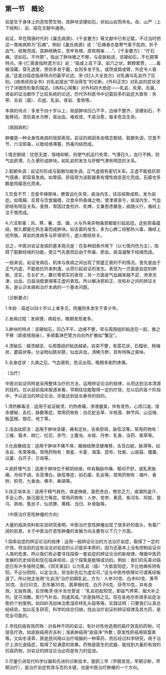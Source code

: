 ## 第一节　概论

岩是生于身体上的恶性赘生物，其肿块坚硬如石，状如山岩而命名。喦、山严（上下结构）、岩、癌在文献中通用。

岩证，早在隋唐时代的《巢氏病源》、《千金要方》等文献中已有记载，不过当时把这一类疾病称为“石痈”。例如《巢氏病源》说：“石痈者亦是寒气客于肌肉，折于血气，结聚而成，其肿结确实，至牢有根，皮核相亲……”。《千金要方》：“疗石痈，坚如石，不作脓”。指出了肿块推之不移，与皮肤粘连，坚硬如石，不化脓等特点。宋·《仁斋直指附遗方论》说：“癌或上高下深，岩穴之状，颗颗累赘，……毒根深藏，穿孔透里，男则多发于腹，女则多发于乳，或项或肩或臂，外症令人昏迷。”这是对癌症临床特点的最早论述。宋·《妇人大全良方》对乳痈与乳岩作了区别。《疮疡经验全书》对乳岩提出“早治得生”的论断。《外科正宗》对乳岩的症状进行了详细而形象的描述。《疡科心得集》对外科四大绝症——乳岩、失荣、舌菌、肾岩的证治都作了比较系统的论述。历代外科医书中记载较多的岩症大致有：失荣、舌岩（菌）、石疽、乳岩、肾岩、茧唇等。

本病的待点：多发于四十岁以上，局部肿块凹凸不平，边缘不整齐，坚硬如石，不能移动，溃后臭水污秽，易出血，难收敛，不易治愈，每多危及生命。

〔病因病机〕

肿瘤是—种全身性疾病的局部表现。岩证的病因多由情志郁结、脏腑失调，饮食不节，六淫邪毒，以致经络滞塞，热毒内结而成。

1.情志郁结：忧怒无度，情绪抑郁，则使气机运行失常，气滞日久，血行不畅，则气血瘀滞，久久便形成肿块。如乳岩的发生与肝郁气滞有明显的关系。

2.脏腑失调：岩证的形成与脏腑功能失调，正气虚弱有密切关系。正虚不能抵抗邪气侵袭，即容易发病。如胃癌、肝癌常为该脏器素有慢性病变恶化而成。石瘿也多数是肉瘿恶化而来。

3.饮食不节：恣食辛辣厚味，脾胃运化失常，痰浊内生，往往结聚成核，发为岩症。如噎膈、反胃与饮食偏嗜，过食辛热香燥之物，使津液渐亏，痰湿内生，气血瘀结有明显关系。茧唇，常因过食煎炒、炙煿，又兼思虑暴急，痰随火行，循经上注于唇而成。

4.六淫邪毒：风、寒、暑、湿、燥、火与外来异物毒邪都能引起岩症。这些邪毒蕴结，郁久都能化热生毒而成肿块。如舌菌的发生，多为心脾二经郁热火毒，循经上扰所致。肾岩的发病多与肝肾阴亏，虚火郁结有关。

总之，中医对岩证发病的基本观点是：在各种因素作用下（以七情内伤为主），阻碍了脏腑经络的功能，使正气先衰而后由于热毒、瘀血、痰湿凝聚于经络而成。

一般来说，岩证发病后，机体与疾病之间出现了邪盛正衰的不利情况。首先是由于正气内虚，不能抵抗外来刺激，从而引起岩证的发生。表现为一方面是岩症的肿胀、坚实，生长扩大，麋烂等邪实的表现；另一方面是气血越来越不足，渗液流津，出血，日益消瘦衰竭等正虚的表现。所以解决邪和正、攻和补之间的辨证关系，是认识本病和治疗本病的一个基本问题。

〔诊断要点〕

1.年龄：癌症以四十岁以上者多见，肉瘤则多发生于青少年。

2.发病过程：发病慢，病程长，晚期发现者多。

3.肿块的特点：坚硬如石，凹凸不平，边缘不整，常与周围组织粘连在一起，推之不移（即皮核相亲），多顺着淋巴管方向向外扩散如"蟹足”。

4.溃破后：越溃越坚，与周围组织粘连越紧。岩突不整，有菜花状、石榴状、杨梅状、蘑菇状等。分泌物似脓非脓，似血非血，清稀污秽，具有特殊之臭味。

5.全身症状：久病之后，气血衰败，危证出现。晚期多剧烈疼痛。

〔治疗〕

中医对岩证同样是采用整体治疗的方法，运用辨证论治的规律，从而达到治本清源的目的。仅从目前临床报道来看，早期往往能取得一定的疗效，在以后的各个阶段中，予以适当的辨证论治，亦能达到延长寿命的目的。

1.清热解毒法：适用于岩证破溃，灼热疼痛，渗液腥臭，伴有发热，心烦口渴，尿赤便秘，舌红，脉数等症。常用药物有：白花蛇舌草、半枝莲、肿节风、山豆根、板蓝根、银花、地丁等。

2.活血祛瘀法：适用于肿块坚硬，痛有定处，舌紫瘀斑，脉弦涩等。常用药物有：三棱、莪术、桃仁、红花、赤芍、土鳖虫、水蛭、丹参、乳香、没药、紫草等。

3.化痰散结法：适用于肿块不痛不痒，癥瘕结聚坚硬难移，舌苔白腻，脉滑等。如舌岩、失荣等病。常用药物有：南星、半夏、海藻、昆布、牡蛎、山慈菇、僵蚕、瓜蒌、白芥子、贝母等。

4.疏肝理气法：适用于肿块位于厥阴经络，伴有胸胁作痛、郁闷不舒，或乳房胀痛，月经不调，舌苔薄白，脉弦等症，如石瘿、乳岩等。常用药物有：橘叶、香附、枳壳、九香虫、佛手、柴胡等。

5.扶正培本法：适用于精气耗伤，体虚神疲，面色苍白，倦怠乏力，或潮热盗汗，手足心热，脉沉细无力等症。常用药物有：人参、党参、黄芪、紫河车、阿胶、首乌、熟地、菟丝子、仙灵脾、黄精、当归、补骨脂等。

〔中医治疗恶性肿瘤的方向〕

大量的临床资料和实验研究表明，中医治疗恶性肿瘤出现了很多好的苗头，有着广阔的前景。关于中医治疗恶性肿瘤的发展方向主要有以下几个方面。

1.探索岩症的辨证论治的规律：运用一般辨证论治的方法治疗岩症，取得了一定的疗效。但当前的这些治法对岩症的认识是非本质的，因为还基本上没有控制岩证对人类的危害，所以我们有必要寻找探索一套岩症的辨证论治的新规律。根据中医药发展的历史经验和现在临床经验，这个探索是能够成功的。例如：我们的先辈对癌症已有许多独特见解。《洞天奥旨》认为乳岩（癌）“大抵皆阳症，不比他痈有阴有阳，不必分阴阳，以定治法，但当别先后为虚实可。”这与中医传统理论可谓离经叛道了。所以他主张用“化岩汤”治疗初期乳岩，方为：人参30克、白术60克、黄芩30克、当归30克、忍冬藤30克、茜草根6克、白芥子6克、茯苓10克，并有良效。无独有偶，后世晚清·徐半龙也曾说：“乳岩初起知觉，即益气养荣，服大补之剂，犹可消散。若行气补血，则速其成。”亦是独特之见。现在各地亦有很多岩症治愈的个别案例。如四妙汤加味治愈湿疹样乳头癌等等。实践证明：只要我们认真总结经验，加以反复研究，科学的综合归纳，找出治疗岩证的辨证规律及其方药，是完全可能的。

2.寻找抗癌有效药物：对各种不同的岩证，有针对性地选用抗癌疗效高的药物，可提高疗效。如皮肤癌用农吉利；浅表肿癌用“皮癌净”外敷；原发性肝癌用斑蝥素等。又如冬凌草，原是民间用以治疗噎膈的一种草药，而后经过科学研究，用于治疗上消化道癌症，取得了较满意的效果。药物是医生的武器，能找到大量的有效的抗癌药物，対岩证的辨证论治必将是有力的促进。

3.尽量引进现代科学仪器和先进的诊断技术，狠抓三早（早期发现，早期诊断，早期治疗），是治疗岩症有效与否的关键，也是中医治疗肿瘤的一个方向。
